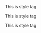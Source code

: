 <style>
  * {
    margin: 0;
    padding: 0;
  }
</style> This is style tag

<style>
  * {
    margin: 0;
    padding: 0;
  }
</style>
This is style tag

<style>
  * {
    margin: 0;
    padding: 0;
  }
</style>

This is style tag
